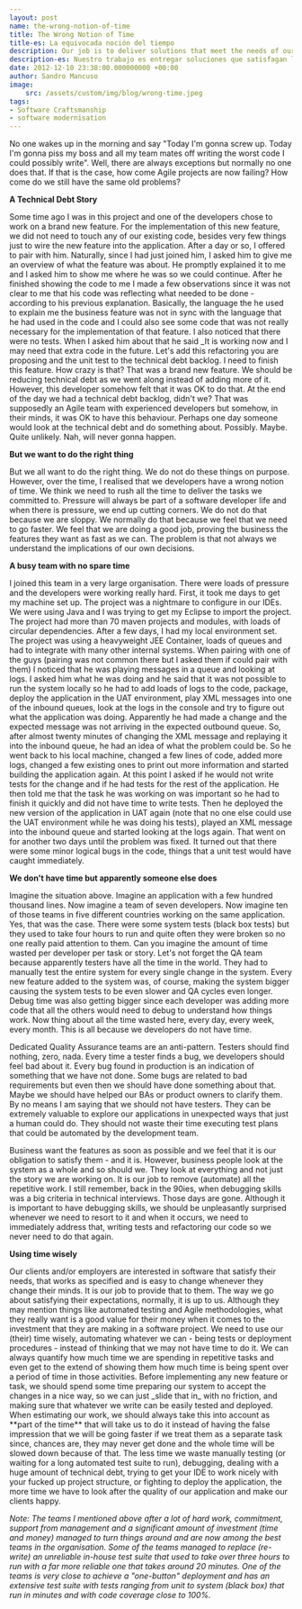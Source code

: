 ```yaml
---
layout: post
name: the-wrong-notion-of-time
title: The Wrong Notion of Time
title-es: La equivocada noción del tiempo
description: Our job is to deliver solutions that meet the needs of our customers and make it easy to iterate quickly when needed. Good time management and estimates are necessary to meet those expectations.
description-es: Nuestro trabajo es entregar soluciones que satisfagan las necesidades de nuestros clientes y que sea fácil hacer iteraciones rápidamente cuando sea necesario. Es necesario hacer una buena gestión del tiempo y las estimaciones para cumplir con esas expectativas.
date: 2012-12-10 23:38:00.000000000 +00:00
author: Sandro Mancuso
image:
    src: /assets/custom/img/blog/wrong-time.jpeg
tags:
- Software Craftsmanship
- software modernisation
---
```


No one wakes up in the morning and say "Today I'm gonna screw up. Today
I'm gonna piss my boss and all my team mates off writing the worst code
I could possibly write". Well, there are always exceptions but normally
no one does that. If that is the case, how come Agile projects are now
failing? How come do we still have the same old problems?

**A Technical Debt Story**

Some time ago I was in this project and one of the developers chose to
work on a brand new feature. For the implementation of this new feature,
we did not need to touch any of our existing code, besides very few
things just to wire the new feature into the application. After a day or
so, I offered to pair with him. Naturally, since I had just joined him,
I asked him to give me an overview of what the feature was about. He
promptly explained it to me and I asked him to show me where he was so
we could continue. After he finished showing the code to me I made a few
observations since it was not clear to me that his code was reflecting
what needed to be done - according to his previous explanation.
Basically, the language the he used to explain me the business feature
was not in sync with the language that he had used in the code and I
could also see some code that was not really necessary for the
implementation of that feature. I also noticed that there were no tests.
When I asked him about that he said \_It is working now and I may need
that extra code in the future. Let's add this refactoring you are
proposing and the unit test to the technical debt backlog. I need to
finish this feature. How crazy is that? That was a brand new feature. We
should be reducing technical debt as we went along instead of adding
more of it. However, this developer somehow felt that it was OK to do
that. At the end of the day we had a technical debt backlog, didn't we?
That was supposedly an Agile team with experienced developers but
somehow, in their minds, it was OK to have this behaviour. Perhaps one
day someone would look at the technical debt and do something about.
Possibly. Maybe. Quite unlikely. Nah, will never gonna happen.

**But we want to do the right thing**

But we all want to do the right thing. We do not do these things on
purpose. However, over the time, I realised that we developers have a
wrong notion of time. We think we need to rush all the time to deliver
the tasks we committed to. Pressure will always be part of a software
developer life and when there is pressure, we end up cutting corners. We
do not do that because we are sloppy. We normally do that because we
feel that we need to go faster. We feel that we are doing a good job,
proving the business the features they want as fast as we can. The
problem is that not always we understand the implications of our own
decisions.

**A busy team with no spare time**

I joined this team in a very large organisation. There were loads of
pressure and the developers were working really hard. First, it took me
days to get my machine set up. The project was a nightmare to configure
in our IDEs. We were using Java and I was trying to get my Eclipse to
import the project. The project had more than 70 maven projects and
modules, with loads of circular dependencies. After a few days, I had my
local environment set. The project was using a heavyweight JEE
Container, loads of queues and had to integrate with many other internal
systems. When pairing with one of the guys (pairing was not common there
but I asked them if could pair with them) I noticed that he was playing
messages in a queue and looking at logs. I asked him what he was doing
and he said that it was not possible to run the system locally so he had
to add loads of logs to the code, package, deploy the application in the
UAT environment, play XML messages into one of the inbound queues, look
at the logs in the console and try to figure out what the application
was doing. Apparently he had made a change and the expected message was
not arriving in the expected outbound queue. So, after almost twenty
minutes of changing the XML message and replaying it into the inbound
queue, he had an idea of what the problem could be. So he went back to
his local machine, changed a few lines of code, added more logs, changed
a few existing ones to print out more information and started building
the application again. At this point I asked if he would not write tests
for the change and if he had tests for the rest of the application. He
then told me that the task he was working on was important so he had to
finish it quickly and did not have time to write tests. Then he deployed
the new version of the application in UAT again (note that no one else
could use the UAT environment while he was doing his tests), played an
XML message into the inbound queue and started looking at the logs
again. That went on for another two days until the problem was fixed. It
turned out that there were some minor logical bugs in the code, things
that a unit test would have caught immediately.

**We don't have time but apparently someone else does**

Imagine the situation above. Imagine an application with a few hundred
thousand lines. Now imagine a team of seven developers. Now imagine ten
of those teams in five different countries working on the same
application. Yes, that was the case. There were some system tests (black
box tests) but they used to take four hours to run and quite often they
were broken so no one really paid attention to them. Can you imagine the
amount of time wasted per developer per task or story. Let's not forget
the QA team because apparently testers have all the time in the world.
They had to manually test the entire system for every single change in
the system. Every new feature added to the system was, of course, making
the system bigger causing the system tests to be even slower and QA
cycles even longer. Debug time was also getting bigger since each
developer was adding more code that all the others would need to debug
to understand how things work. Now thing about all the time wasted here,
every day, every week, every month. This is all because we developers do
not have time.

Dedicated Quality Assurance teams are an anti-pattern. Testers should
find nothing, zero, nada. Every time a tester finds a bug, we developers
should feel bad about it. Every bug found in production is an indication
of something that we have not done. Some bugs are related to bad
requirements but even then we should have done something about that.
Maybe we should have helped our BAs or product owners to clarify them.
By no means I am saying that we should not have testers. They can be
extremely valuable to explore our applications in unexpected ways that
just a human could do. They should not waste their time executing test
plans that could be automated by the development team.

Business want the features as soon as possible and we feel that it is
our obligation to satisfy them - and it is. However, business people
look at the system as a whole and so should we. They look at everything
and not just the story we are working on. It is our job to remove
(automate) all the repetitive work. I still remember, back in the 90ies,
when debugging skills was a big criteria in technical interviews. Those
days are gone. Although it is important to have debugging skills, we
should be unpleasantly surprised whenever we need to resort to it and
when it occurs, we need to immediately address that, writing tests and
refactoring our code so we never need to do that again.

**Using time wisely**

Our clients and/or employers are interested in software that satisfy
their needs, that works as specified and is easy to change whenever they
change their minds. It is our job to provide that to them. The way we go
about satisfying their expectations, normally, it is up to us. Although
they may mention things like automated testing and Agile methodologies,
what they really want is a good value for their money when it comes to
the investment that they are making in a software project. We need to
use our (their) time wisely, automating whatever we can - being tests or
deployment procedures - instead of thinking that we may not have time to
do it. We can always quantify how much time we are spending in
repetitive tasks and even get to the extend of showing them how much
time is being spent over a period of time in those activities. Before
implementing any new feature or task, we should spend some time
preparing our system to accept the changes in a nice way, so we can just
\_slide that in\_ with no friction, and making sure that whatever we
write can be easily tested and deployed. When estimating our work, we
should always take this into account as \*\*part of the time\*\* that
will take us to do it instead of having the false impression that we
will be going faster if we treat them as a separate task since, chances
are, they may never get done and the whole time will be slowed down
because of that. The less time we waste manually testing (or waiting for
a long automated test suite to run), debugging, dealing with a huge
amount of technical debt, trying to get your IDE to work nicely with
your fucked up project structure, or fighting to deploy the application,
the more time we have to look after the quality of our application and
make our clients happy.  

*Note: The teams I mentioned above after a lot of hard work, commitment,
support from management and a significant amount of investment (time and
money) managed to turn things around and are now among the best teams in
the organisation. Some of the teams managed to replace (re-write) an
unreliable in-house test suite that used to take over three hours to run
with a far more reliable one that takes around 20 minutes. One of the
teams is very close to achieve a "one-button" deployment and has an
extensive test suite with tests ranging from unit to system (black box)
that run in minutes and with code coverage close to 100%.*
